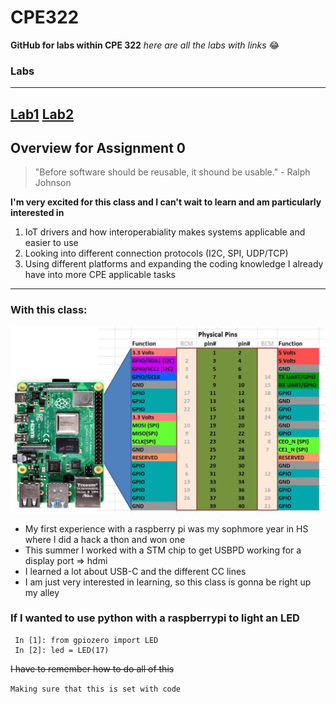 # CPE322
**GitHub for labs within CPE 322**
*here are all the labs with links* :joy:

### Labs 
---

[Lab1](./Lab1)
[Lab2](./Lab2)
---
## Overview for Assignment 0

> "Before software should be reusable, it shound be usable." 
    - Ralph Johnson

**I'm very excited for this class and I can't wait to learn and am particularly interested in**
1. IoT drivers and how interoperabiality makes systems applicable and easier to use
2. Looking into different connection protocols (I2C, SPI, UDP/TCP)
3. Using different platforms and expanding the coding knowledge I already have into more CPE applicable tasks

---
### With this class: 
![raspberrypi](raspberryPi4.jpg)

- My first experience with a raspberry pi was my sophmore year in HS where I did a hack a thon and won one
- This summer I worked with a STM chip to get USBPD working for a display port => hdmi 
- I learned a lot about USB-C and the different CC lines
- I am just very interested in learning, so this class is gonna be right up my alley

### If I wanted to use python with a raspberrypi to light an LED 

```
 In [1]: from gpiozero import LED
 In [2]: led = LED(17)
```

~~I have to remember how to do all of this~~

`Making sure that this is set with code`

